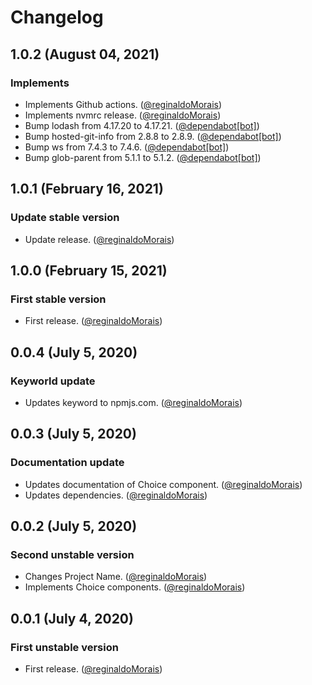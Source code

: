 # Changelog

## 1.0.2 (August 04, 2021)

### Implements

- Implements Github actions. ([@reginaldoMorais](https://github.com/))
- Implements nvmrc release. ([@reginaldoMorais](https://github.com/))
- Bump lodash from 4.17.20 to 4.17.21. ([@dependabot[bot]](https://github.com/apps/dependabot))
- Bump hosted-git-info from 2.8.8 to 2.8.9. ([@dependabot[bot]](https://github.com/apps/dependabot))
- Bump ws from 7.4.3 to 7.4.6. ([@dependabot[bot]](https://github.com/apps/dependabot))
- Bump glob-parent from 5.1.1 to 5.1.2. ([@dependabot[bot]](https://github.com/apps/dependabot))

## 1.0.1 (February 16, 2021)

### Update stable version

- Update release. ([@reginaldoMorais](https://github.com/))

## 1.0.0 (February 15, 2021)

### First stable version

- First release. ([@reginaldoMorais](https://github.com/))

## 0.0.4 (July 5, 2020)

### Keyworld update

- Updates keyword to npmjs.com. ([@reginaldoMorais](https://github.com/))

## 0.0.3 (July 5, 2020)

### Documentation update

- Updates documentation of Choice component. ([@reginaldoMorais](https://github.com/reginaldoMorais))
- Updates dependencies. ([@reginaldoMorais](https://github.com/reginaldoMorais))

## 0.0.2 (July 5, 2020)

### Second unstable version

- Changes Project Name. ([@reginaldoMorais](https://github.com/reginaldoMorais))
- Implements Choice components. ([@reginaldoMorais](https://github.com/reginaldoMorais))

## 0.0.1 (July 4, 2020)

### First unstable version

- First release. ([@reginaldoMorais](https://github.com/reginaldoMorais))
